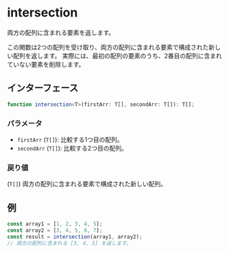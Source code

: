 # intersection

両方の配列に含まれる要素を返します。

この関数は2つの配列を受け取り、両方の配列に含まれる要素で構成された新しい配列を返します。
実際には、最初の配列の要素のうち、2番目の配列に含まれていない要素を削除します。

## インターフェース

```typescript
function intersection<T>(firstArr: T[], secondArr: T[]): T[];
```

### パラメータ

- `firstArr` (`T[]`): 比較する1つ目の配列。
- `secondArr` (`T[]`): 比較する2つ目の配列。

### 戻り値

(`T[]`) 両方の配列に含まれる要素で構成された新しい配列。

## 例

```typescript
const array1 = [1, 2, 3, 4, 5];
const array2 = [3, 4, 5, 6, 7];
const result = intersection(array1, array2);
// 両方の配列に含まれる [3, 4, 5] を返します。
```
